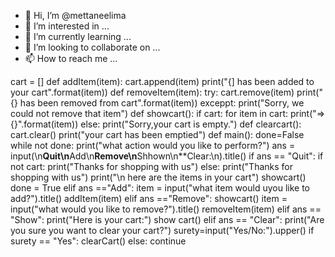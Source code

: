 - 👋 Hi, I’m @mettaneelima
- 👀 I’m interested in ...
- 🌱 I’m currently learning ...
- 💞️ I’m looking to collaborate on ...
- 📫 How to reach me ...

<!---
mettaneelima/mettaneelima is a ✨ special ✨ repository because its `README.md` (this file) appears on your GitHub profile.
You can click the Preview link to take a look at your changes.
--->
 cart = []
def addItem(item):
      cart.append(item)
      print("{] has been added to your cart".format(item))
def removeItem(item):
       try:
           cart.remove(item)
           print("{} has been removed from cart".format(item))
       exceppt:
           print("Sorry, we could not remove that item")
def showcart():
       if cart:
           for item in cart:
                print("=>{}".format(item))
       else:
                print("Sorry,your cart is empty.")
def clearcart():
         cart.clear()
         print("your cart has been emptied")
def main():
        done=False
        while not done:
                print("what action would you like to perform?")
                ans = input(\n**Quit\n**Add\n**Remove\n**Shhown\n**Clear:\n).title()
                if ans == "Quit":
                        if not cart:
                               print("Thanks for shopping with us")
                        else:
                               print("Thanks for shopping with us")
                               print("\n here are the items in your cart")
                               showcart()
                        done = True
                elif ans =="Add":
                     item = input("what item would uyou like to add?").title()
                     addItem(item)
                elif ans =="Remove":
                     showcart()
                     item = input("what would you like to remove?").title()
                     removeItem(item)
                elif ans == "Show":
                     print("Here is your cart:")
                     show cart()
                elif ans == "Clear":
                     print("Are you sure you want to clear your cart?")
                     surety=input("Yes/No:").upper()
                     if surety == "Yes":
                           clearCart()
                     else:
                           continue
